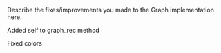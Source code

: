 Describe the fixes/improvements you made to the Graph implementation here.


Added self to graph_rec method

Fixed colors